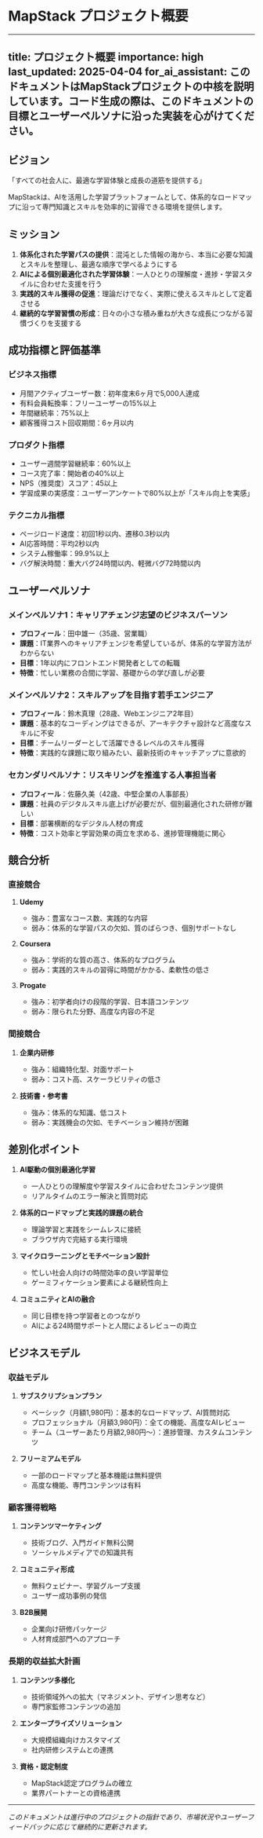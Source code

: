 # MapStack プロジェクト概要

---
title: プロジェクト概要
importance: high
last_updated: 2025-04-04
for_ai_assistant: このドキュメントはMapStackプロジェクトの中核を説明しています。コード生成の際は、このドキュメントの目標とユーザーペルソナに沿った実装を心がけてください。
---

## ビジョン

「すべての社会人に、最適な学習体験と成長の道筋を提供する」

MapStackは、AIを活用した学習プラットフォームとして、体系的なロードマップに沿って専門知識とスキルを効率的に習得できる環境を提供します。

## ミッション

1. **体系化された学習パスの提供**：混沌とした情報の海から、本当に必要な知識とスキルを整理し、最適な順序で学べるようにする
2. **AIによる個別最適化された学習体験**：一人ひとりの理解度・進捗・学習スタイルに合わせた支援を行う
3. **実践的スキル獲得の促進**：理論だけでなく、実際に使えるスキルとして定着させる
4. **継続的な学習習慣の形成**：日々の小さな積み重ねが大きな成長につながる習慣づくりを支援する

## 成功指標と評価基準

### ビジネス指標
- 月間アクティブユーザー数：初年度末6ヶ月で5,000人達成
- 有料会員転換率：フリーユーザーの15%以上
- 年間継続率：75%以上
- 顧客獲得コスト回収期間：6ヶ月以内

### プロダクト指標
- ユーザー週間学習継続率：60%以上
- コース完了率：開始者の40%以上
- NPS（推奨度）スコア：45以上
- 学習成果の実感度：ユーザーアンケートで80%以上が「スキル向上を実感」

### テクニカル指標
- ページロード速度：初回1秒以内、遷移0.3秒以内
- AI応答時間：平均2秒以内
- システム稼働率：99.9%以上
- バグ解決時間：重大バグ24時間以内、軽微バグ72時間以内

## ユーザーペルソナ

### メインペルソナ1：キャリアチェンジ志望のビジネスパーソン
- **プロフィール**：田中雄一（35歳、営業職）
- **課題**：IT業界へのキャリアチェンジを希望しているが、体系的な学習方法がわからない
- **目標**：1年以内にフロントエンド開発者としての転職
- **特徴**：忙しい業務の合間に学習、基礎からの学び直しが必要

### メインペルソナ2：スキルアップを目指す若手エンジニア
- **プロフィール**：鈴木真理（28歳、Webエンジニア2年目）
- **課題**：基本的なコーディングはできるが、アーキテクチャ設計など高度なスキルに不安
- **目標**：チームリーダーとして活躍できるレベルのスキル獲得
- **特徴**：実践的な課題に取り組みたい、最新技術のキャッチアップに意欲的

### セカンダリペルソナ：リスキリングを推進する人事担当者
- **プロフィール**：佐藤久美（42歳、中堅企業の人事部長）
- **課題**：社員のデジタルスキル底上げが必要だが、個別最適化された研修が難しい
- **目標**：部署横断的なデジタル人材の育成
- **特徴**：コスト効率と学習効果の両立を求める、進捗管理機能に関心

## 競合分析

### 直接競合
1. **Udemy**
   - 強み：豊富なコース数、実践的な内容
   - 弱み：体系的な学習パスの欠如、質のばらつき、個別サポートなし
   
2. **Coursera**
   - 強み：学術的な質の高さ、体系的なプログラム
   - 弱み：実践的スキルの習得に時間がかかる、柔軟性の低さ

3. **Progate**
   - 強み：初学者向けの段階的学習、日本語コンテンツ
   - 弱み：限られた分野、高度な内容の不足

### 間接競合
1. **企業内研修**
   - 強み：組織特化型、対面サポート
   - 弱み：コスト高、スケーラビリティの低さ

2. **技術書・参考書**
   - 強み：体系的な知識、低コスト
   - 弱み：実践機会の欠如、モチベーション維持が困難

## 差別化ポイント

1. **AI駆動の個別最適化学習**
   - 一人ひとりの理解度や学習スタイルに合わせたコンテンツ提供
   - リアルタイムのエラー解決と質問対応

2. **体系的ロードマップと実践的課題の統合**
   - 理論学習と実践をシームレスに接続
   - ブラウザ内で完結する実行環境

3. **マイクロラーニングとモチベーション設計**
   - 忙しい社会人向けの時間効率の良い学習単位
   - ゲーミフィケーション要素による継続性向上

4. **コミュニティとAIの融合**
   - 同じ目標を持つ学習者とのつながり
   - AIによる24時間サポートと人間によるレビューの両立

## ビジネスモデル

### 収益モデル
1. **サブスクリプションプラン**
   - ベーシック（月額1,980円）：基本的なロードマップ、AI質問対応
   - プロフェッショナル（月額3,980円）：全ての機能、高度なAIレビュー
   - チーム（ユーザーあたり月額2,980円〜）：進捗管理、カスタムコンテンツ

2. **フリーミアムモデル**
   - 一部のロードマップと基本機能は無料提供
   - 高度な機能、専門コンテンツは有料

### 顧客獲得戦略
1. **コンテンツマーケティング**
   - 技術ブログ、入門ガイド無料公開
   - ソーシャルメディアでの知識共有

2. **コミュニティ形成**
   - 無料ウェビナー、学習グループ支援
   - ユーザー成功事例の発信

3. **B2B展開**
   - 企業向け研修パッケージ
   - 人材育成部門へのアプローチ

### 長期的収益拡大計画
1. **コンテンツ多様化**
   - 技術領域外への拡大（マネジメント、デザイン思考など）
   - 専門家監修コンテンツの追加

2. **エンタープライズソリューション**
   - 大規模組織向けカスタマイズ
   - 社内研修システムとの連携

3. **資格・認定制度**
   - MapStack認定プログラムの確立
   - 業界パートナーとの資格連携

---

*このドキュメントは進行中のプロジェクトの指針であり、市場状況やユーザーフィードバックに応じて継続的に更新されます。*
